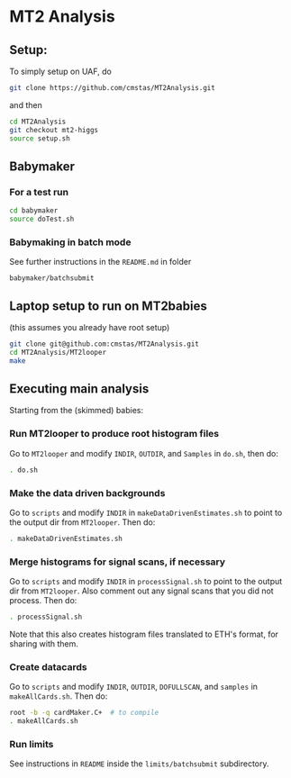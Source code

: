 # MT2 Analysis
## Setup:
To simply setup on UAF, do
``` bash
git clone https://github.com/cmstas/MT2Analysis.git
```
and then 
``` bash
cd MT2Analysis
git checkout mt2-higgs
source setup.sh
```

## Babymaker
### For a test run
``` bash
cd babymaker
source doTest.sh
```
### Babymaking in batch mode
See further instructions in the `README.md` in folder
```
babymaker/batchsubmit
```

## Laptop setup to run on MT2babies
(this assumes you already have root setup)
``` bash
git clone git@github.com:cmstas/MT2Analysis.git
cd MT2Analysis/MT2looper
make
```

## Executing main analysis
Starting from the (skimmed) babies:

### Run MT2looper to produce root histogram files
Go to `MT2looper` and modify `INDIR`, `OUTDIR`, and `Samples` in `do.sh`, then do:
``` bash
. do.sh
```
### Make the data driven backgrounds
Go to `scripts` and modify `INDIR` in `makeDataDrivenEstimates.sh` to point to the output dir from `MT2looper`.  Then do:
``` bash
. makeDataDrivenEstimates.sh
```

### Merge histograms for signal scans, if necessary
Go to `scripts` and modify `INDIR` in `processSignal.sh` to point to the output dir from `MT2looper`.  Also comment out any signal scans that you did not process.  Then do:
``` bash
. processSignal.sh
```
Note that this also creates histogram files translated to ETH's format, for sharing with them.

### Create datacards
Go to `scripts` and modify `INDIR`, `OUTDIR`, `DOFULLSCAN`, and `samples` in `makeAllCards.sh`.  Then do:
``` bash
root -b -q cardMaker.C+  # to compile
. makeAllCards.sh
```

### Run limits
See instructions in `README` inside the `limits/batchsubmit` subdirectory.
